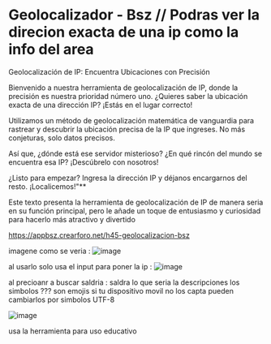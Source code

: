 # Geolocalizador - Bsz // Podras ver la direcion exacta de una ip como la info del area 

Geolocalización de IP: Encuentra Ubicaciones con Precisión

Bienvenido a nuestra herramienta de geolocalización de IP, donde la precisión es nuestra prioridad número uno. ¿Quieres saber la ubicación exacta de una dirección IP? ¡Estás en el lugar correcto!

Utilizamos un método de geolocalización matemática de vanguardia para rastrear y descubrir la ubicación precisa de la IP que ingreses. No más conjeturas, solo datos precisos.

Así que, ¿dónde está ese servidor misterioso? ¿En qué rincón del mundo se encuentra esa IP? ¡Descúbrelo con nosotros!

¿Listo para empezar? Ingresa la dirección IP y déjanos encargarnos del resto. ¡Localicemos!"**

Este texto presenta la herramienta de geolocalización de IP de manera seria en su función principal, pero le añade un toque de entusiasmo y curiosidad para hacerlo más atractivo y divertido

https://appbsz.crearforo.net/h45-geolocalizacion-bsz

imagene como se veria : 
![image](https://github.com/AvastrOficial/Geolocalizador-Bsz/assets/91764815/ac28b090-9bbd-4412-958f-6a09e84e77f7)

al usarlo solo usa el input para poner la ip :
![image](https://github.com/AvastrOficial/Geolocalizador-Bsz/assets/91764815/cc5d38cb-f54e-41e9-9d5c-9f90f4ba6cae)

al precioanr a buscar saldria : saldra lo que seria la descripciones los simbolos ??? son emojis si tu dispositivo movil no los capta pueden cambiarlos por simbolos UTF-8

![image](https://github.com/AvastrOficial/Geolocalizador-Bsz/assets/91764815/bffa3527-63fb-4634-bacc-dd8b0b4637da)

usa la herramienta para uso educativo
